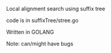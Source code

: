 Local alignment search using suffix tree

code is in suffixTree/stree.go

Written in GOLANG

Note: can/might have bugs
